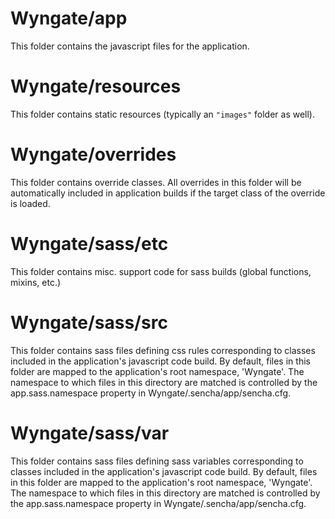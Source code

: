 # Wyngate/app

This folder contains the javascript files for the application.

# Wyngate/resources

This folder contains static resources (typically an `"images"` folder as well).

# Wyngate/overrides

This folder contains override classes. All overrides in this folder will be 
automatically included in application builds if the target class of the override
is loaded.

# Wyngate/sass/etc

This folder contains misc. support code for sass builds (global functions, 
mixins, etc.)

# Wyngate/sass/src

This folder contains sass files defining css rules corresponding to classes
included in the application's javascript code build.  By default, files in this 
folder are mapped to the application's root namespace, 'Wyngate'. The
namespace to which files in this directory are matched is controlled by the
app.sass.namespace property in Wyngate/.sencha/app/sencha.cfg. 

# Wyngate/sass/var

This folder contains sass files defining sass variables corresponding to classes
included in the application's javascript code build.  By default, files in this 
folder are mapped to the application's root namespace, 'Wyngate'. The
namespace to which files in this directory are matched is controlled by the
app.sass.namespace property in Wyngate/.sencha/app/sencha.cfg. 
